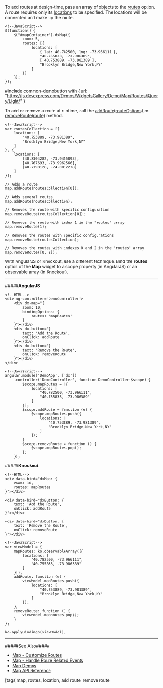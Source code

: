 To add routes at design-time, pass an array of objects to the [routes](/api-reference/10%20UI%20Widgets/dxMap/1%20Configuration/routes '/Documentation/ApiReference/UI_Widgets/dxMap/Configuration/routes/') option. A route requires only its [locations](/api-reference/10%20UI%20Widgets/dxMap/1%20Configuration/routes/locations '/Documentation/ApiReference/UI_Widgets/dxMap/Configuration/routes/locations/') to be specified. The locations will be connected and make up the route.

    <!--JavaScript-->
    $(function() {
        $("#mapContainer").dxMap({
            zoom: 5,
            routes: [{
                locations: [
                    { lat: 40.782500, lng: -73.966111 },
                    "40.755833, -73.986389",
                    [ 40.753889, -73.981389 ],
                    "Brooklyn Bridge,New York,NY"
                ]
            }]
        });
    });

#include common-demobutton with {
    url: "https://js.devexpress.com/Demos/WidgetsGallery/Demo/Map/Routes/jQuery/Light/"
}

To add or remove a route at runtime, call the [addRoute(routeOptions)](/api-reference/10%20UI%20Widgets/dxMap/3%20Methods/addRoute(routeOptions).md '/Documentation/ApiReference/UI_Widgets/dxMap/Methods/#addRouterouteOptions') or [removeRoute(route)](/api-reference/10%20UI%20Widgets/dxMap/3%20Methods/removeRoute(route).md '/Documentation/ApiReference/UI_Widgets/dxMap/Methods/#removeRouteroute') method.

    <!--JavaScript-->
    var routesCollection = [{
        locations: [ 
            "40.753889, -73.981389",
            "Brooklyn Bridge,New York,NY"
        ]
    }, {
        locations: [
            [40.8304282, -73.9455893],
            [40.767693, -73.9962566],
            [40.7198128, -74.0012278]
        ]
    }];

    // Adds a route
    map.addRoute(routesCollection[0]);

    // Adds several routes
    map.addRoute(routesCollection);

    // Removes the route with specific configuration
    map.removeRoute(routesCollection[0]);

    // Removes the route with index 1 in the "routes" array
    map.removeRoute(1);

    // Removes the routes with specific configurations
    map.removeRoute(routesCollection);

    // Removes the routes with indexes 0 and 2 in the "routes" array
    map.removeRoute([0, 2]);

With AngularJS or Knockout, use a different technique. Bind the **routes** option of the **Map** widget to a scope property (in AngularJS) or an observable array (in Knockout). 

---
#####**AngularJS**

    <!--HTML-->
    <div ng-controller="DemoController">
        <div dx-map="{
            zoom: 10,
            bindingOptions: {
                routes: 'mapRoutes'
            }
        }"></div>
        <div dx-button="{
            text: 'Add the Route',
            onClick: addRoute
        }"></div>
        <div dx-button="{
            text: 'Remove the Route',
            onClick: removeRoute
        }"></div>
    </div>

    <!--JavaScript-->
    angular.module('DemoApp', ['dx'])
        .controller('DemoController', function DemoController($scope) {
            $scope.mapRoutes = [{
                locations: [
                    "40.782500, -73.966111",
                    "40.755833, -73.986389"
                ]
            }];
            $scope.addRoute = function (e) {
                $scope.mapRoutes.push({
                    locations: [ 
                        "40.753889, -73.981389",
                        "Brooklyn Bridge,New York,NY"
                    ]
                });
            }
            $scope.removeRoute = function () {
                $scope.mapRoutes.pop();
            };
        });

#####**Knockout**

    <!--HTML-->
    <div data-bind="dxMap: { 
        zoom: 10,
        routes: mapRoutes 
    }"></div>

    <div data-bind="dxButton: {
        text: 'Add the Route',
        onClick: addRoute
    }"></div>

    <div data-bind="dxButton: {
        text: 'Remove the Route',
        onClick: removeRoute
    }"></div>

    <!--JavaScript-->
    var viewModel = {
        mapRoutes: ko.observableArray([{
            locations: [
                "40.782500, -73.966111",
                "40.755833, -73.986389"
            ]
        }]),
        addRoute: function (e) {
            viewModel.mapRoutes.push({
                locations: [ 
                    "40.753889, -73.981389",
                    "Brooklyn Bridge,New York,NY"
                ]
            });
        },
        removeRoute: function () {
            viewModel.mapRoutes.pop();
        }
    };

    ko.applyBindings(viewModel);

---

#####See Also#####
- [Map - Customize Routes](/concepts/05%20Widgets/Map/25%20Configure%20Routes/10%20Customize.md '/Documentation/Guide/Widgets/Map/Configure_Routes/Customize/')
- [Map - Handle Route Related Events](/concepts/05%20Widgets/Map/25%20Configure%20Routes/15%20Handle%20the%20Related%20Events.md '/Documentation/Guide/Widgets/Map/Configure_Routes/Handle_the_Related_Events/')
- [Map Demos](https://js.devexpress.com/Demos/WidgetsGallery/#demo/maps-map-routes)
- [Map API Reference](/api-reference/10%20UI%20Widgets/dxMap '/Documentation/ApiReference/UI_Widgets/dxMap/')

[tags]map, routes, location, add route, remove route